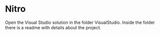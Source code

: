 # Nitro
Open the Visual Studio solution in the folder VisualStudio.
Inside the folder there is a readme with details about the project.

